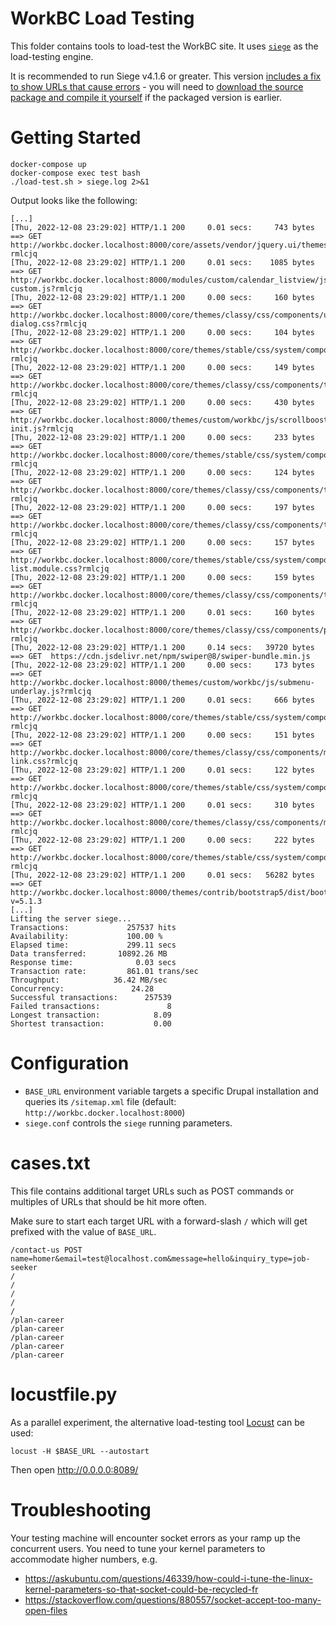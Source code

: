 WorkBC Load Testing
===================

This folder contains tools to load-test the WorkBC site. It uses [`siege`](https://github.com/JoeDog/siege) as the load-testing engine.

It is recommended to run Siege v4.1.6 or greater. This version [includes a fix to show URLs that cause errors](https://github.com/JoeDog/siege/issues/216) - you will need to [download the source package and compile it yourself](https://download.joedog.org/siege/) if the packaged version is earlier.

# Getting Started
```
docker-compose up
docker-compose exec test bash
./load-test.sh > siege.log 2>&1
```

Output looks like the following:
```
[...]
[Thu, 2022-12-08 23:29:02] HTTP/1.1 200     0.01 secs:     743 bytes ==> GET  http://workbc.docker.localhost:8000/core/assets/vendor/jquery.ui/themes/base/core.css?rmlcjq
[Thu, 2022-12-08 23:29:02] HTTP/1.1 200     0.01 secs:    1085 bytes ==> GET  http://workbc.docker.localhost:8000/modules/custom/calendar_listview/js/cv-custom.js?rmlcjq
[Thu, 2022-12-08 23:29:02] HTTP/1.1 200     0.00 secs:     160 bytes ==> GET  http://workbc.docker.localhost:8000/core/themes/classy/css/components/ui-dialog.css?rmlcjq
[Thu, 2022-12-08 23:29:02] HTTP/1.1 200     0.00 secs:     104 bytes ==> GET  http://workbc.docker.localhost:8000/core/themes/stable/css/system/components/nowrap.module.css?rmlcjq
[Thu, 2022-12-08 23:29:02] HTTP/1.1 200     0.00 secs:     149 bytes ==> GET  http://workbc.docker.localhost:8000/core/themes/classy/css/components/textarea.css?rmlcjq
[Thu, 2022-12-08 23:29:02] HTTP/1.1 200     0.00 secs:     430 bytes ==> GET  http://workbc.docker.localhost:8000/themes/custom/workbc/js/scrollbooster-init.js?rmlcjq
[Thu, 2022-12-08 23:29:02] HTTP/1.1 200     0.00 secs:     233 bytes ==> GET  http://workbc.docker.localhost:8000/core/themes/stable/css/system/components/js.module.css?rmlcjq
[Thu, 2022-12-08 23:29:02] HTTP/1.1 200     0.00 secs:     124 bytes ==> GET  http://workbc.docker.localhost:8000/core/themes/classy/css/components/tablesort.css?rmlcjq
[Thu, 2022-12-08 23:29:02] HTTP/1.1 200     0.00 secs:     197 bytes ==> GET  http://workbc.docker.localhost:8000/core/themes/classy/css/components/tableselect.css?rmlcjq
[Thu, 2022-12-08 23:29:02] HTTP/1.1 200     0.00 secs:     157 bytes ==> GET  http://workbc.docker.localhost:8000/core/themes/stable/css/system/components/item-list.module.css?rmlcjq
[Thu, 2022-12-08 23:29:02] HTTP/1.1 200     0.00 secs:     159 bytes ==> GET  http://workbc.docker.localhost:8000/core/themes/classy/css/components/tabledrag.css?rmlcjq
[Thu, 2022-12-08 23:29:02] HTTP/1.1 200     0.01 secs:     160 bytes ==> GET  http://workbc.docker.localhost:8000/core/themes/classy/css/components/pager.css?rmlcjq
[Thu, 2022-12-08 23:29:02] HTTP/1.1 200     0.14 secs:   39720 bytes ==> GET  https://cdn.jsdelivr.net/npm/swiper@8/swiper-bundle.min.js
[Thu, 2022-12-08 23:29:02] HTTP/1.1 200     0.00 secs:     173 bytes ==> GET  http://workbc.docker.localhost:8000/themes/custom/workbc/js/submenu-underlay.js?rmlcjq
[Thu, 2022-12-08 23:29:02] HTTP/1.1 200     0.01 secs:     666 bytes ==> GET  http://workbc.docker.localhost:8000/core/themes/stable/css/system/components/hidden.module.css?rmlcjq
[Thu, 2022-12-08 23:29:02] HTTP/1.1 200     0.00 secs:     151 bytes ==> GET  http://workbc.docker.localhost:8000/core/themes/classy/css/components/more-link.css?rmlcjq
[Thu, 2022-12-08 23:29:02] HTTP/1.1 200     0.01 secs:     122 bytes ==> GET  http://workbc.docker.localhost:8000/core/themes/stable/css/system/components/details.module.css?rmlcjq
[Thu, 2022-12-08 23:29:02] HTTP/1.1 200     0.01 secs:     310 bytes ==> GET  http://workbc.docker.localhost:8000/core/themes/classy/css/components/menu.css?rmlcjq
[Thu, 2022-12-08 23:29:02] HTTP/1.1 200     0.00 secs:     222 bytes ==> GET  http://workbc.docker.localhost:8000/core/themes/stable/css/system/components/clearfix.module.css?rmlcjq
[Thu, 2022-12-08 23:29:02] HTTP/1.1 200     0.01 secs:   56282 bytes ==> GET  http://workbc.docker.localhost:8000/themes/contrib/bootstrap5/dist/bootstrap/5.1.3/dist/js/bootstrap.bundle.js?v=5.1.3
[...]
Lifting the server siege...
Transactions:		      257537 hits
Availability:		      100.00 %
Elapsed time:		      299.11 secs
Data transferred:	    10892.26 MB
Response time:		        0.03 secs
Transaction rate:	      861.01 trans/sec
Throughput:		       36.42 MB/sec
Concurrency:		       24.28
Successful transactions:      257539
Failed transactions:	           8
Longest transaction:	        8.09
Shortest transaction:	        0.00
```

# Configuration
- `BASE_URL` environment variable targets a specific Drupal installation and queries its `/sitemap.xml` file (default: `http://workbc.docker.localhost:8000`)
- `siege.conf` controls the `siege` running parameters.

# cases.txt
This file contains additional target URLs such as POST commands or multiples of URLs that should be hit more often.

Make sure to start each target URL with a forward-slash `/` which will get prefixed with the value of `BASE_URL`.

```
/contact-us POST name=homer&email=test@localhost.com&message=hello&inquiry_type=job-seeker
/
/
/
/
/
/plan-career
/plan-career
/plan-career
/plan-career
/plan-career
```

# locustfile.py
As a parallel experiment, the alternative load-testing tool [Locust](https://locust.io/) can be used:
```
locust -H $BASE_URL --autostart
```
Then open http://0.0.0.0:8089/

# Troubleshooting
Your testing machine will encounter socket errors as your ramp up the concurrent users. You need to tune your kernel parameters to accommodate higher numbers, e.g.
- https://askubuntu.com/questions/46339/how-could-i-tune-the-linux-kernel-parameters-so-that-socket-could-be-recycled-fr
- https://stackoverflow.com/questions/880557/socket-accept-too-many-open-files
